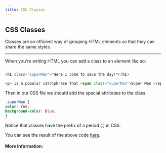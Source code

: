 ```yaml
---
title: CSS Classes
---
```

## CSS Classes

Classes are an efficient way of grouping HTML elements so that they can share the same styles.

---

When you're writing HTML you can add a class to an element like so: 

```html

<h1 class="superMan">"Here I come to save the day!"</h1>

<p> is a popular catchphrase that <span class="superMan">Super Man </span>often said.</p>

```

Then  in our CSS file we should add the special attributes to the class.  
```css
.superMan {
color: red;
background-color: blue;
}

```
 

Notice that classes have the prefix of a period (.) in CSS.

You can see the result of the above code <a href='https://codepen.io/Tlandis/pen/RLvomV' target='_blank' rel='nofollow'>here</a>.
#### More Information:
<!-- Please add any articles you think might be helpful to read before writing the article -->


